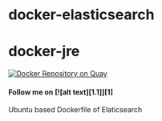 # docker-elasticsearch

# docker-jre
[![Docker Repository on Quay](https://quay.io/repository/rahulkrishnanfs/docker-elasticsearch/status "Docker Repository on Quay")](https://quay.io/repository/rahulkrishnanfs/docker-elasticsearch) 

#### Follow me on [![alt text][1.1]][1]


Ubuntu based Dockerfile of Elaticsearch
